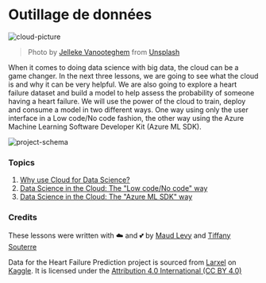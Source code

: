 # Outillage de données

![cloud-picture](images/cloud-picture.jpg)

> Photo by [Jelleke Vanooteghem](https://unsplash.com/@ilumire) from [Unsplash](https://unsplash.com/s/photos/cloud?orientation=landscape)

When it comes to doing data science with big data, the cloud can be a game changer. In the next three lessons, we are going to see what the cloud is and why it can be very helpful. We are also going to explore a heart failure dataset and build a model to help assess the probability of someone having a heart failure. We will use the power of the cloud to train, deploy and consume a model in two different ways. One way using only the user interface in a Low code/No code fashion, the other way using the Azure Machine Learning Software Developer Kit (Azure ML SDK).

![project-schema](19-Azure/images/project-schema.PNG)

### Topics

1. [Why use Cloud for Data Science?](17-Introduction/README.md)
2. [Data Science in the Cloud: The "Low code/No code" way ](18-Low-Code/README.md)
3. [Data Science in the Cloud: The "Azure ML SDK" way ](19-Azure/README.md)

### Credits
These lessons were written with ☁️ and 💕 by [Maud Levy](https://twitter.com/maudstweets) and [Tiffany Souterre](https://twitter.com/TiffanySouterre)

Data for the Heart Failure Prediction project is sourced from [
Larxel](https://www.kaggle.com/andrewmvd) on [Kaggle](https://www.kaggle.com/andrewmvd/heart-failure-clinical-data). It is licensed under the [Attribution 4.0 International (CC BY 4.0)](https://creativecommons.org/licenses/by/4.0/)
